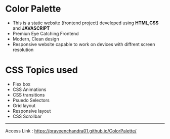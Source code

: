 # Color Palette
- This is a static website (frontend project) develeped using **HTML**,**CSS** and **JAVASCRIPT** 
- Premiun Eye Catching Frontend
- Modern, Clean design 
- Responsive website capable to work on devices with diffrent screen resolution 
# CSS Topics used
- Flex box
- CSS Animations
- CSS transitions
- Psuedo Selectors
- Grid layout
- Responsive layout
- CSS Scrollbar
---
Access Link : https://praveenchandra01.github.io/ColorPalette/
